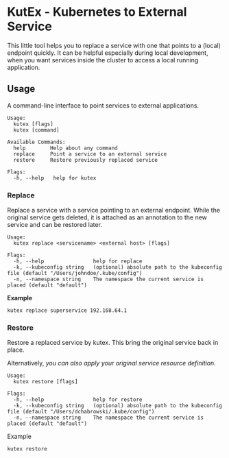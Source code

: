 # KutEx - Kubernetes to External Service

This little tool helps you to replace a service with one that points to a (local) endpoint
quickly.
It can be helpful especially during local development, when you want services
inside the cluster to access a local running application.

## Usage
A command-line interface to point services to external applications.

```
Usage:
  kutex [flags]
  kutex [command]

Available Commands:
  help        Help about any command
  replace     Point a service to an external service 
  restore     Restore previously replaced service

Flags:
  -h, --help   help for kutex
```

### Replace
Replace a service with a service pointing to an external endpoint. While the original service gets deleted, it is attached as an annotation to the new service and can be restored later.

```
Usage:
  kutex replace <servicename> <external host> [flags]

Flags:
  -h, --help                help for replace
  -k, --kubeconfig string   (optional) absolute path to the kubeconfig file (default "/Users/johndoe/.kube/config")
  -n, --namespace string    The namespace the current service is placed (default "default")

```

**Example**

```
kutex replace superservice 192.168.64.1
```

### Restore
Restore a replaced service by kutex. This bring the original service back in place.

Alternatively,  *you can also apply your original service resource definition*.


```
Usage:
  kutex restore [flags]

Flags:
  -h, --help                help for restore
  -k, --kubeconfig string   (optional) absolute path to the kubeconfig file (default "/Users/dchabrowski/.kube/config")
  -n, --namespace string    The namespace the current service is placed (default "default")
```

Example

```
kutex restore
```
